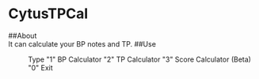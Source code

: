 # CytusTPCal  
##About  
It can calculate your BP notes and TP.
##Use
<Menu>
Type 
"1" BP Calculator
"2" TP Calculator
"3" Score Calculator (Beta)
"0" Exit
